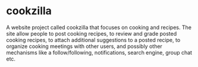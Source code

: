 # cookzilla
A website project called cookzilla that focuses on cooking and recipes. The site allow people to post cooking recipes, to review and grade posted cooking recipes, to attach additional suggestions to a posted recipe, to organize cooking meetings with other users, and possibly other mechanisms like a follow/following, notifications, search engine, group chat etc.
